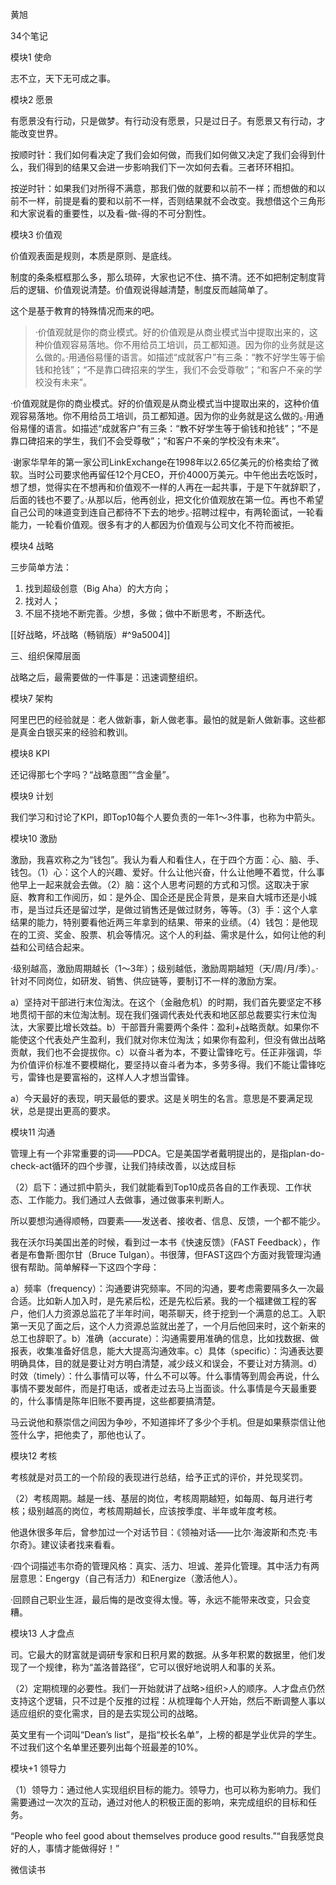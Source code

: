 黄旭

34个笔记

模块1 使命

志不立，天下无可成之事。

模块2 愿景

有愿景没有行动，只是做梦。有行动没有愿景，只是过日子。有愿景又有行动，才能改变世界。

按顺时针：我们如何看决定了我们会如何做，而我们如何做又决定了我们会得到什么，我们得到的结果又会进一步影响我们下一次如何去看。三者环环相扣。

按逆时针：如果我们对所得不满意，那我们做的就要和以前不一样；而想做的和以前不一样，前提是看的要和以前不一样，否则结果就不会改变。我想借这个三角形和大家说看的重要性，以及看-做-得的不可分割性。

模块3 价值观

价值观表面是规则，本质是原则、是底线。

制度的条条框框那么多，那么琐碎，大家也记不住、搞不清。还不如把制定制度背后的逻辑、价值观说清楚。价值观说得越清楚，制度反而越简单了。

这个是基于教育的特殊情况而来的吧。

> ·价值观就是你的商业模式。好的价值观是从商业模式当中提取出来的，这种价值观容易落地。你不用给员工培训，员工都知道。因为你的业务就是这么做的。·用通俗易懂的语言。如描述“成就客户”有三条：“教不好学生等于偷钱和抢钱”；“不是靠口碑招来的学生，我们不会受尊敬”；“和客户不亲的学校没有未来”。

·价值观就是你的商业模式。好的价值观是从商业模式当中提取出来的，这种价值观容易落地。你不用给员工培训，员工都知道。因为你的业务就是这么做的。·用通俗易懂的语言。如描述“成就客户”有三条：“教不好学生等于偷钱和抢钱”；“不是靠口碑招来的学生，我们不会受尊敬”；“和客户不亲的学校没有未来”。

·谢家华早年的第一家公司LinkExchange在1998年以2.65亿美元的价格卖给了微软。当时公司要求他再留任12个月CEO，开价4000万美元。中午他出去吃饭时，想了想，觉得实在不想再和价值观不一样的人再在一起共事，于是下午就辞职了，后面的钱也不要了。·从那以后，他再创业，把文化价值观放在第一位。再也不希望自己公司的味道变到连自己都待不下去的地步。·招聘过程中，有两轮面试，一轮看能力，一轮看价值观。很多有才的人都因为价值观与公司文化不符而被拒。

模块4 战略

三步简单方法：
1. 找到超级创意（Big Aha）的大方向；
2. 找对人；
3. 不屈不挠地不断完善。少想，多做；做中不断思考，不断迭代。

[[好战略，坏战略（畅销版）#^9a5004]]

三、组织保障层面

战略之后，最需要做的一件事是：迅速调整组织。

模块7 架构

阿里巴巴的经验就是：老人做新事，新人做老事。最怕的就是新人做新事。这些都是真金白银买来的经验和教训。

模块8 KPI

还记得那七个字吗？“战略意图”“含金量”。

模块9 计划

我们学习和讨论了KPI，即Top10每个人要负责的一年1～3件事，也称为中箭头。

模块10 激励

激励，我喜欢称之为“钱包”。我认为看人和看住人，在于四个方面：心、脑、手、钱包。（1）心：这个人的兴趣、爱好。什么让他兴奋，什么让他睡不着觉，什么事他早上一起来就会去做。（2）脑：这个人思考问题的方式和习惯。这取决于家庭、教育和工作阅历，如：是外企、国企还是民企背景，是来自大城市还是小城市，是当过兵还是留过学，是做过销售还是做过财务，等等。（3）手：这个人拿结果的能力，特别要看他近两三年拿到的结果、带来的业绩。（4）钱包：是他现在的工资、奖金、股票、机会等情况。这个人的利益、需求是什么，如何让他的利益和公司结合起来。

·级别越高，激励周期越长（1～3年）；级别越低，激励周期越短（天/周/月/季）。·针对不同岗位，如研发、销售、供应链等，要制订不一样的激励方案。

a）坚持对干部进行末位淘汰。在这个（金融危机）的时期，我们首先要坚定不移地贯彻干部的末位淘汰制。现在我们强调代表处代表和地区部总裁要实行末位淘汰，大家要比增长效益。b）干部晋升需要两个条件：盈利+战略贡献。如果你不能使这个代表处产生盈利，我们就对你末位淘汰；如果你有盈利，但没有做出战略贡献，我们也不会提拔你。c）以奋斗者为本，不要让雷锋吃亏。任正非强调，华为价值评价标准不要模糊化，要坚持以奋斗者为本，多劳多得。我们不能让雷锋吃亏，雷锋也是要富裕的，这样人人才想当雷锋。

a）今天最好的表现，明天最低的要求。这是关明生的名言。意思是不要满足现状，总是提出更高的要求。

模块11 沟通

管理上有一个非常重要的词——PDCA。它是美国学者戴明提出的，是指plan-do-check-act循环的四个步骤，让我们持续改善，以达成目标

（2）启下：通过抓中箭头，我们就能看到Top10成员各自的工作表现、工作状态、工作能力。我们通过人去做事，通过做事来判断人。

所以要想沟通得顺畅，四要素——发送者、接收者、信息、反馈，一个都不能少。

我在沃尔玛美国出差的时候，看到过一本书《快速反馈》（FAST Feedback），作者是布鲁斯·图尔甘（Bruce Tulgan）。书很薄，但FAST这四个方面对我管理沟通很有帮助。简单解释一下这四个字母：

a）频率（frequency）：沟通要讲究频率。不同的沟通，要考虑需要隔多久一次最合适。比如新人加入时，是先紧后松，还是先松后紧。我的一个福建做工程的客户，他们人力资源总监花了半年时间，喝茶聊天，终于挖到一个满意的总工。入职第一天见了面之后，这个人力资源总监就出差了，一个月后他回来时，这个新来的总工也辞职了。b）准确（accurate）：沟通需要用准确的信息，比如找数据、做报表，收集准备好信息，能大大提高沟通效率。c）具体（specific）：沟通表达要明确具体，目的就是要让对方明白清楚，减少歧义和误会，不要让对方猜测。d）时效（timely）：什么事情可以等，什么不可以等。什么事情等到周会再说，什么事情不要发邮件，而是打电话，或者走过去马上当面谈。什么事情是今天最重要的，什么事情是陈年旧账不要再提，这些都要搞清楚。

马云说他和蔡崇信之间因为争吵，不知道摔坏了多少个手机。但是如果蔡崇信让他签什么字，把他卖了，那他也认了。

模块12 考核

考核就是对员工的一个阶段的表现进行总结，给予正式的评价，并兑现奖罚。

（2）考核周期。越是一线、基层的岗位，考核周期越短，如每周、每月进行考核；级别越高的岗位，考核周期越长，应该按季度、半年或年度考核。

他退休很多年后，曾参加过一个对话节目：《领袖对话——比尔·海波斯和杰克·韦尔奇》。建议读者找来看看。

·四个词描述韦尔奇的管理风格：真实、活力、坦诚、差异化管理。其中活力有两层意思：Engergy（自己有活力）和Energize（激活他人）。

·回顾自己职业生涯，最后悔的是改变得太慢。等，永远不能带来改变，只会变糟。

模块13 人才盘点

司。它最大的财富就是调研专家和日积月累的数据。从多年积累的数据里，他们发现了一个规律，称为“盖洛普路径”，它可以很好地说明人和事的关系。

（2）定期梳理的必要性。我们一开始就讲了战略>组织>人的顺序。人才盘点仍然支持这个逻辑，只不过是个反推的过程：从梳理每个人开始，然后不断调整人事以适应组织的变化需求，目的是去实现公司的战略。

英文里有一个词叫“Dean’s list”，是指“校长名单”，上榜的都是学业优异的学生。不过我们这个名单里还要列出每个班最差的10%。

模块+1 领导力

（1）领导力：通过他人实现组织目标的能力。领导力，也可以称为影响力。我们需要通过一次次的互动，通过对他人的积极正面的影响，来完成组织的目标和任务。

“People who feel good about themselves produce good results.”“自我感觉良好的人，事情才能做得好！”

微信读书